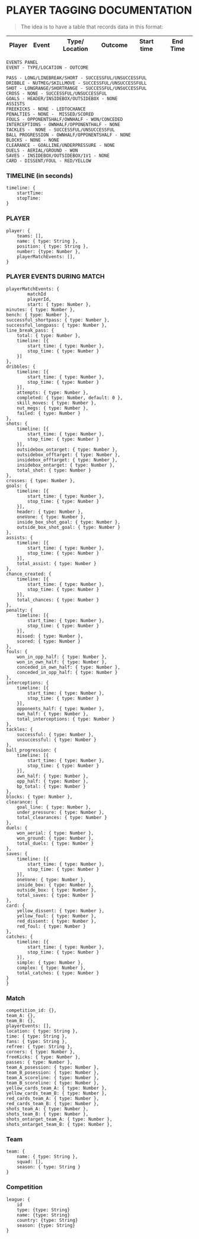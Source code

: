 # PLAYER TAGGING DOCUMENTATION

> The idea is to have a table that records data in this format:

| Player   | Event          | Type/ Location | Outcome | Start time | End Time | 
| -------- | -------------- | -------------- | ------- | ---------- | -------- |


    EVENTS PANEL 
    EVENT - TYPE/LOCATION - OUTCOME

    PASS - LONG/LINEBREAK/SHORT - SUCCESSFUL/UNSUCCESSFUL
    DRIBBLE - NUTMEG/SKILLMOVE - SUCCESSFUL/UNSUCCESSFULL
    SHOT - LONGRANGE/SHORTRANGE - SUCCESSFUL/UNSUCCESSFUL
    CROSS - NONE - SUCCESSFUL/UNSUCCESSFUL
    GOALS - HEADER/INSIDEBOX/OUTSIDEBOX - NONE
    ASSISTS
    FREEKICKS - NONE - LEDTOCHANCE
    PENALTIES - NONE -  MISSED/SCORED
    FOULS - OPPONENTSHALF/OWNHALF - WON/CONCEDED
    INTERCEPTIONS - OWNHALF/OPPONENTHALF - NONE
    TACKLES -  NONE - SUCCESSFUL/UNSUCCESSFUL
    BALL PROGRESSION - OWNHALF/OPPONENTSHALF - NONE
    BLOCKS - NONE - NONE
    CLEARANCE - GOALLINE/UNDERPRESSURE - NONE
    DUELS - AERIAL/GROUND - WON
    SAVES - INSIDEBOX/OUTSIDEBOX/1V1 - NONE
    CARD - DISSENT/FOUL - RED/YELLOW
      
    

### TIMELINE (in seconds)

    timeline: {
        startTime:
        stopTime: 
    }
### PLAYER 

    player: {
        teams: [],
        name: { type: String },
        position: { type: String },
        number: {type: Number },
        playerMatchEvents: [],
    }

### PLAYER EVENTS DURING MATCH
    playerMatchEvents: {
            matchId
            playerId,
            start: { type: Number },
    minutes: { type: Number },
    bench: { type: Number },
    successful_shortpass: { type: Number },
    successful_longpass: { type: Number },
    line_break_pass: {
        total: { type: Number },
        timeline: [{
            start_time: { type: Number },
            stop_time: { type: Number }
        }]
    },
    dribbles: {
        timeline: [{
            start_time: { type: Number },
            stop_time: { type: Number }
        }],
        attempts: { type: Number },
        completed: { type: Number, default: 0 },
        skill_moves: { type: Number },
        nut_megs: { type: Number },
        failed: { type: Number }
    },
    shots: {
        timeline: [{
            start_time: { type: Number },
            stop_time: { type: Number }
        }],
        outsidebox_ontarget: { type: Number },
        outsidebox_offtarget: { type: Number },
        insidebox_offtarget: { type: Number },
        insidebox_ontarget: { type: Number },
        total_shot: { type: Number }
    },
    crosses: { type: Number },
    goals: {
        timeline: [{
            start_time: { type: Number },
            stop_time: { type: Number }
        }],
        header: { type: Number },
        oneVone: { type: Number },
        inside_box_shot_goal: { type: Number },
        outside_box_shot_goal: { type: Number }
    },
    assists: {
        timeline: [{
            start_time: { type: Number },
            stop_time: { type: Number }
        }],
        total_assist: { type: Number }
    },
    chance_created: {
        timeline: [{
            start_time: { type: Number },
            stop_time: { type: Number }
        }],
        total_chances: { type: Number }
    },
    penalty: {
        timeline: [{
            start_time: { type: Number },
            stop_time: { type: Number }
        }],
        missed: { type: Number },
        scored: { type: Number }
    },
    fouls: {
        won_in_opp_half: { type: Number },
        won_in_own_half: { type: Number },
        conceded_in_own_half: { type: Number },
        conceded_in_opp_half: { type: Number }
    },
    interceptions: {
        timeline: [{
            start_time: { type: Number },
            stop_time: { type: Number }
        }],
        opponents_half: { type: Number },
        own_half: { type: Number },
        total_interceptions: { type: Number }
    },
    tackles: {
        successful: { type: Number },
        unsuccessful: { type: Number }
    },
    ball_progression: {
        timeline: [{
            start_time: { type: Number },
            stop_time: { type: Number }
        }],
        own_half: { type: Number },
        opp_half: { type: Number },
        bp_total: { type: Number }
    },
    blocks: { type: Number },
    clearance: {
        goal_line: { type: Number },
        under_pressure: { type: Number },
        total_clearances: { type: Number }
    },
    duels: {
        won_aerial: { type: Number },
        won_ground: { type: Number },
        total_duels: { type: Number }
    },
    saves: {
        timeline: [{
            start_time: { type: Number },
            stop_time: { type: Number }
        }],
        oneVone: { type: Number },
        inside_box: { type: Number },
        outside_box: { type: Number },
        total_saves: { type: Number }
    },
    card: {
        yellow_dissent: { type: Number },
        yellow_foul: { type: Number },
        red_dissent: { type: Number },
        red_foul: { type: Number }
    },
    catches: {
        timeline: [{
            start_time: { type: Number },
            stop_time: { type: Number }
        }],
        simple: { type: Number },
        complex: { type: Number },
        total_catches: { type: Number }
    }
    }


### Match
    
    competition_id: {},
    team_A: {},
    team_B: {},
    playerEvents: [],
    location: { type: String },
    time: { type: String },
    fans: { type: String },
    refree: { type: String },
    corners: { type: Number },
    freeKicks: { type: Number },
    passes: { type: Number },
    team_A_posession: { type: Number },
    team_B_posession: { type: Number },
    team_A_scoreline: { type: Number },
    team_B_scoreline: { type: Number },
    yellow_cards_team_A: { type: Number },
    yellow_cards_team_B: { type: Number },
    red_cards_team_A: { type: Number },
    red_cards_team_B: { type: Number },
    shots_team_A: { type: Number },
    shots_team_B: { type: Number },
    shots_ontarget_team_A: { type: Number },
    shots_ontarget_team_B: { type: Number },


### Team 

    team: {
        name: { type: String },
        squad: [],
        season: { type: String }
    }
    
### Competition

    league: {
        id
        type: {type: String}
        name: {type: String}
        country: {type: String}
        season: {type: String}
    }

